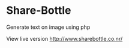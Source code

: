 Share-Bottle
============

Generate text on image using php

View live version http://www.sharebottle.co.nr/
